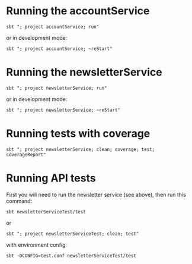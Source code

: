 # Running the accountService
`sbt "; project accountService; run"`

or in development mode:

`sbt "; project accountService; ~reStart"`

# Running the newsletterService
`sbt "; project newsletterService; run"`

or in development mode:

`sbt "; project newsletterService; ~reStart"`


# Running tests with coverage
`sbt "; project newsletterService; clean; coverage; test; coverageReport"`

# Running API tests
First you will need to run the newsletter service (see above), then run this command:

`sbt newsletterServiceTest/test` 
 
 or

`sbt "; project newsletterServiceTest; clean; test"`

with environment config: 

`sbt -DCONFIG=test.conf newsletterServiceTest/test` 
